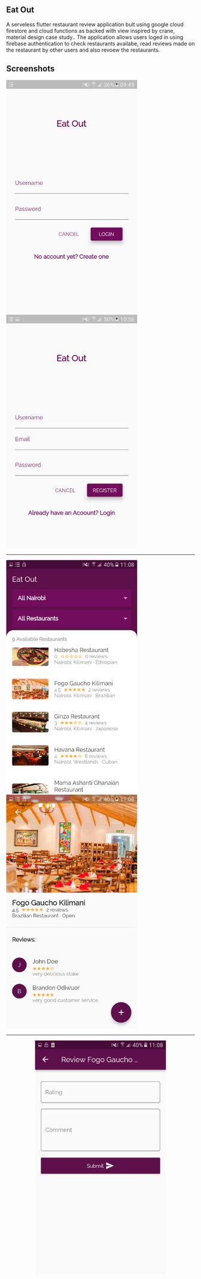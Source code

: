 ## Eat Out

A serveless flutter restaurant  review application bult using google cloud firestore and cloud functions as backed with view inspired by crane, material design case study.. 
The application allows users loged in using firebase authentication to check restaurants availabe, read reviews made on the restaurant by other users and also revoew the restaurants.


## Screenshots
<img src='screenshots/screenshot1.png' width='350'>     <img src='screenshots/screenshot2.png' width='350'>

-------------------------------------------------------------------------------------------------------

<img src='screenshots/screenshot3.png' width='350'>     <img src='screenshots/screenshot4.png' width='350'>

-------------------------------------------------------------------------------------------------------

<p align="center">
  <img src='screenshots/screenshot5.png' width='350'>
</p>